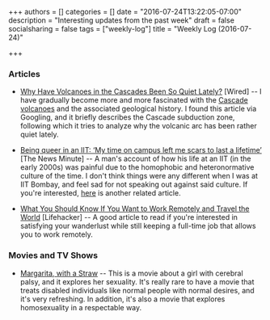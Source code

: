 +++
authors = []
categories = []
date = "2016-07-24T13:22:05-07:00"
description = "Interesting updates from the past week"
draft = false
socialsharing = false
tags = ["weekly-log"]
title = "Weekly Log (2016-07-24)"

+++

### Articles

- [Why Have Volcanoes in the Cascades Been So Quiet Lately?](http://www.wired.com/2015/05/volcanoes-cascades-quiet-lately/) [Wired] -- I have gradually become more and more fascinated with the [Cascade volcanoes](https://en.wikipedia.org/wiki/Cascade_Volcanoes) and the associated geological history. I found this article via Googling, and it briefly describes the Cascade subduction zone, following which it tries to analyze why the volcanic arc has been rather quiet lately.

- [Being queer in an IIT: ‘My time on campus left me scars to last a lifetime’](http://www.thenewsminute.com/article/being-queer-iit-my-time-campus-left-me-scars-last-lifetime-46749) [The News Minute] -- A man's account of how his life at an IIT (in the early 2000s) was painful due to the homophobic and heteronormative culture of the time. I don't think things were any different when I was at IIT Bombay, and feel sad for not speaking out against said culture. If you're interested, [here](http://orinam.net/student-response-campus-homophobia-bengaluru/) is another related article.

- [What You Should Know If You Want to Work Remotely and Travel the World](http://lifehacker.com/what-you-should-know-if-you-want-to-work-remotely-and-t-1783928805) [Lifehacker] -- A good article to read if you're interested in satisfying your wanderlust while still keeping a full-time job that allows you to work remotely.

### Movies and TV Shows

- [Margarita, with a Straw](http://www.imdb.com/title/tt2929690/) -- This is a movie about a girl with cerebral palsy, and it explores her sexuality. It's really rare to have a movie that treats disabled individuals like normal people with normal desires, and it's very refreshing. In addition, it's also a movie that explores homosexuality in a respectable way.